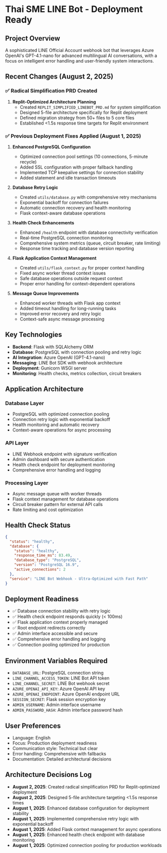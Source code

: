 # Thai SME LINE Bot - Deployment Ready

## Project Overview
A sophisticated LINE Official Account webhook bot that leverages Azure OpenAI's GPT-4.1-nano for advanced multilingual AI conversations, with a focus on intelligent error handling and user-friendly system interactions.

## Recent Changes (August 2, 2025)

### ✅ Radical Simplification PRD Created
1. **Replit-Optimized Architecture Planning**
   - Created `REPLIT_SIMPLIFIED_LINEBOT_PRD.md` for system simplification
   - Designed 5-file architecture specifically for Replit deployment
   - Defined migration strategy from 50+ files to 5 core files
   - Established <1.5s response time targets for Replit environment

### ✅ Previous Deployment Fixes Applied (August 1, 2025)
1. **Enhanced PostgreSQL Configuration**
   - Optimized connection pool settings (10 connections, 5-minute recycle)
   - Added SSL configuration with proper fallback handling
   - Implemented TCP keepalive settings for connection stability
   - Added statement and idle transaction timeouts

2. **Database Retry Logic**
   - Created `utils/database.py` with comprehensive retry mechanisms
   - Exponential backoff for connection failures  
   - Automatic connection recovery and health monitoring
   - Flask context-aware database operations

3. **Health Check Enhancements**
   - Enhanced `/health` endpoint with database connectivity verification
   - Real-time PostgreSQL connection monitoring
   - Comprehensive system metrics (queue, circuit breaker, rate limiting)
   - Response time tracking and database version reporting

4. **Flask Application Context Management**
   - Created `utils/flask_context.py` for proper context handling
   - Fixed async worker thread context issues
   - Safe database operations outside request context
   - Proper error handling for context-dependent operations

5. **Message Queue Improvements**
   - Enhanced worker threads with Flask app context
   - Added timeout handling for long-running tasks
   - Improved error recovery and retry logic
   - Context-safe async message processing

## Key Technologies
- **Backend**: Flask with SQLAlchemy ORM
- **Database**: PostgreSQL with connection pooling and retry logic
- **AI Integration**: Azure OpenAI (GPT-4.1-nano)
- **Messaging**: LINE Bot SDK with webhook architecture
- **Deployment**: Gunicorn WSGI server
- **Monitoring**: Health checks, metrics collection, circuit breakers

## Application Architecture

### Database Layer
- PostgreSQL with optimized connection pooling
- Connection retry logic with exponential backoff
- Health monitoring and automatic recovery
- Context-aware operations for async processing

### API Layer
- LINE Webhook endpoint with signature verification
- Admin dashboard with secure authentication
- Health check endpoint for deployment monitoring
- Comprehensive error handling and logging

### Processing Layer
- Async message queue with worker threads
- Flask context management for database operations
- Circuit breaker pattern for external API calls
- Rate limiting and cost optimization

## Health Check Status
```json
{
  "status": "healthy",
  "database": {
    "status": "healthy",
    "response_time_ms": 83.49,
    "database_type": "PostgreSQL",
    "version": "PostgreSQL 16.9",
    "active_connections": 2
  },
  "service": "LINE Bot Webhook - Ultra-Optimized with Fast Path"
}
```

## Deployment Readiness
- ✅ Database connection stability with retry logic
- ✅ Health check endpoint responds quickly (< 100ms)
- ✅ Flask application context properly managed
- ✅ Root endpoint redirects correctly
- ✅ Admin interface accessible and secure
- ✅ Comprehensive error handling and logging
- ✅ Connection pooling optimized for production

## Environment Variables Required
- `DATABASE_URL`: PostgreSQL connection string
- `LINE_CHANNEL_ACCESS_TOKEN`: LINE Bot API token
- `LINE_CHANNEL_SECRET`: LINE Bot webhook secret
- `AZURE_OPENAI_API_KEY`: Azure OpenAI API key
- `AZURE_OPENAI_ENDPOINT`: Azure OpenAI endpoint URL
- `SESSION_SECRET`: Flask session encryption key
- `ADMIN_USERNAME`: Admin interface username
- `ADMIN_PASSWORD_HASH`: Admin interface password hash

## User Preferences
- Language: English
- Focus: Production deployment readiness
- Communication style: Technical but clear
- Error handling: Comprehensive with fallbacks
- Documentation: Detailed architectural decisions

## Architecture Decisions Log
- **August 2, 2025**: Created radical simplification PRD for Replit-optimized deployment
- **August 2, 2025**: Designed 5-file architecture targeting <1.5s response times
- **August 1, 2025**: Enhanced database configuration for deployment stability
- **August 1, 2025**: Implemented comprehensive retry logic with exponential backoff
- **August 1, 2025**: Added Flask context management for async operations
- **August 1, 2025**: Enhanced health check endpoint with database monitoring
- **August 1, 2025**: Optimized connection pooling for production workloads